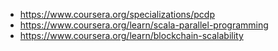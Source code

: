 - https://www.coursera.org/specializations/pcdp
- https://www.coursera.org/learn/scala-parallel-programming
- https://www.coursera.org/learn/blockchain-scalability
